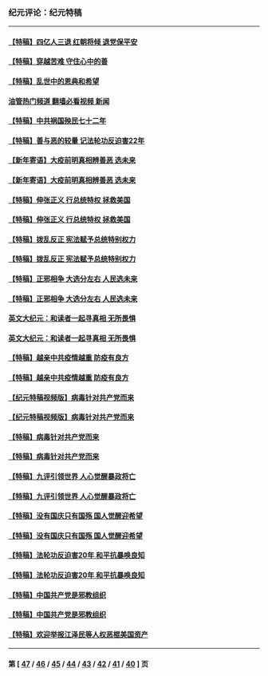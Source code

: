 ### 纪元评论：纪元特稿
---
#### [【特稿】四亿人三退 红朝将倾 退党保平安](../../pages/nsc424/n13794378.md?09260330) 
#### [【特稿】穿越苦难 守住心中的善](../../pages/nsc424/n13784979.md?09260330) 
#### [【特稿】乱世中的恩典和希望](../../pages/nsc424/n13734687.md?09260330) 
#### [油管热门频道 翻墙必看视频 新闻](ok?09260330)
#### [【特稿】中共祸国殃民七十二年](../../pages/nsc424/n13272607.md?09260330) 
#### [【特稿】善与恶的较量 记法轮功反迫害22年](../../pages/nsc424/n13086597.md?09260330) 
#### [【新年寄语】大疫前明真相辨善恶 选未来](../../pages/nsc424/n12660855.md?09260330) 
#### [【新年寄语】大疫前明真相辨善恶 选未来](../../pages/nsc424/n12660855.md?09260330) 
#### [【特稿】伸张正义 行总统特权 拯救美国](../../pages/nsc424/n12616806.md?09260330) 
#### [【特稿】伸张正义 行总统特权 拯救美国](../../pages/nsc424/n12616806.md?09260330) 
#### [【特稿】拨乱反正 宪法赋予总统特别权力](../../pages/nsc424/n12598306.md?09260330) 
#### [【特稿】拨乱反正 宪法赋予总统特别权力](../../pages/nsc424/n12598306.md?09260330) 
#### [【特稿】正邪相争 大选分左右 人民选未来](../../pages/nsc424/n12545208.md?09260330) 
#### [【特稿】正邪相争 大选分左右 人民选未来](../../pages/nsc424/n12545208.md?09260330) 
#### [英文大纪元：和读者一起寻真相 无所畏惧](../../pages/nsc424/n12542027.md?09260330) 
#### [英文大纪元：和读者一起寻真相 无所畏惧](../../pages/nsc424/n12542027.md?09260330) 
#### [【特稿】越亲中共疫情越重 防疫有良方](../../pages/nsc424/n12042989.md?09260330) 
#### [【特稿】越亲中共疫情越重 防疫有良方](../../pages/nsc424/n12042989.md?09260330) 
#### [【纪元特稿视频版】病毒针对共产党而来](../../pages/nsc424/n11977328.md?09260330) 
#### [【纪元特稿视频版】病毒针对共产党而来](../../pages/nsc424/n11977328.md?09260330) 
#### [【特稿】病毒针对共产党而来](../../pages/nsc424/n11928818.md?09260330) 
#### [【特稿】病毒针对共产党而来](../../pages/nsc424/n11928818.md?09260330) 
#### [【特稿】九评引领世界 人心觉醒暴政将亡](../../pages/nsc424/n11660496.md?09260330) 
#### [【特稿】九评引领世界 人心觉醒暴政将亡](../../pages/nsc424/n11660496.md?09260330) 
#### [【特稿】没有国庆只有国殇 国人觉醒迎希望](../../pages/nsc424/n11549354.md?09260330) 
#### [【特稿】没有国庆只有国殇 国人觉醒迎希望](../../pages/nsc424/n11549354.md?09260330) 
#### [【特稿】法轮功反迫害20年 和平抗暴唤良知](../../pages/nsc424/n11389135.md?09260330) 
#### [【特稿】法轮功反迫害20年 和平抗暴唤良知](../../pages/nsc424/n11389135.md?09260330) 
#### [【特稿】中国共产党是邪教组织](../../pages/nsc424/n11355551.md?09260330) 
#### [【特稿】中国共产党是邪教组织](../../pages/nsc424/n11355551.md?09260330) 
#### [【特稿】欢迎举报江泽民等人权恶棍美国资产](../../pages/nsc424/n11303040.md?09260330) 

---
#### 第 [ [47](./47.md?09260330) / [46](./46.md?09260330) / [45](./45.md?09260330) / [44](./44.md?09260330) / [43](./43.md?09260330) / [42](./42.md?09260330) / [41](./41.md?09260330) / [40](./40.md?09260330) ] 页
